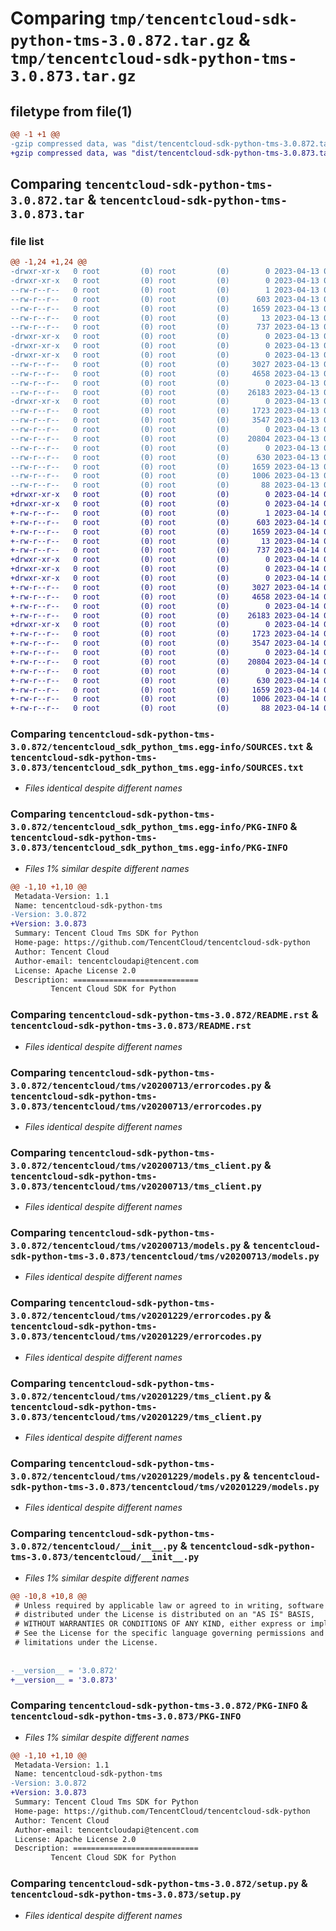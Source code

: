 # Comparing `tmp/tencentcloud-sdk-python-tms-3.0.872.tar.gz` & `tmp/tencentcloud-sdk-python-tms-3.0.873.tar.gz`

## filetype from file(1)

```diff
@@ -1 +1 @@
-gzip compressed data, was "dist/tencentcloud-sdk-python-tms-3.0.872.tar", last modified: Thu Apr 13 01:07:07 2023, max compression
+gzip compressed data, was "dist/tencentcloud-sdk-python-tms-3.0.873.tar", last modified: Fri Apr 14 00:59:55 2023, max compression
```

## Comparing `tencentcloud-sdk-python-tms-3.0.872.tar` & `tencentcloud-sdk-python-tms-3.0.873.tar`

### file list

```diff
@@ -1,24 +1,24 @@
-drwxr-xr-x   0 root         (0) root         (0)        0 2023-04-13 01:07:07.000000 tencentcloud-sdk-python-tms-3.0.872/
-drwxr-xr-x   0 root         (0) root         (0)        0 2023-04-13 01:07:07.000000 tencentcloud-sdk-python-tms-3.0.872/tencentcloud_sdk_python_tms.egg-info/
--rw-r--r--   0 root         (0) root         (0)        1 2023-04-13 01:07:07.000000 tencentcloud-sdk-python-tms-3.0.872/tencentcloud_sdk_python_tms.egg-info/dependency_links.txt
--rw-r--r--   0 root         (0) root         (0)      603 2023-04-13 01:07:07.000000 tencentcloud-sdk-python-tms-3.0.872/tencentcloud_sdk_python_tms.egg-info/SOURCES.txt
--rw-r--r--   0 root         (0) root         (0)     1659 2023-04-13 01:07:07.000000 tencentcloud-sdk-python-tms-3.0.872/tencentcloud_sdk_python_tms.egg-info/PKG-INFO
--rw-r--r--   0 root         (0) root         (0)       13 2023-04-13 01:07:07.000000 tencentcloud-sdk-python-tms-3.0.872/tencentcloud_sdk_python_tms.egg-info/top_level.txt
--rw-r--r--   0 root         (0) root         (0)      737 2023-04-13 01:07:07.000000 tencentcloud-sdk-python-tms-3.0.872/README.rst
-drwxr-xr-x   0 root         (0) root         (0)        0 2023-04-13 01:07:07.000000 tencentcloud-sdk-python-tms-3.0.872/tencentcloud/
-drwxr-xr-x   0 root         (0) root         (0)        0 2023-04-13 01:07:07.000000 tencentcloud-sdk-python-tms-3.0.872/tencentcloud/tms/
-drwxr-xr-x   0 root         (0) root         (0)        0 2023-04-13 01:07:07.000000 tencentcloud-sdk-python-tms-3.0.872/tencentcloud/tms/v20200713/
--rw-r--r--   0 root         (0) root         (0)     3027 2023-04-13 01:07:07.000000 tencentcloud-sdk-python-tms-3.0.872/tencentcloud/tms/v20200713/errorcodes.py
--rw-r--r--   0 root         (0) root         (0)     4658 2023-04-13 01:07:07.000000 tencentcloud-sdk-python-tms-3.0.872/tencentcloud/tms/v20200713/tms_client.py
--rw-r--r--   0 root         (0) root         (0)        0 2023-04-13 01:07:07.000000 tencentcloud-sdk-python-tms-3.0.872/tencentcloud/tms/v20200713/__init__.py
--rw-r--r--   0 root         (0) root         (0)    26183 2023-04-13 01:07:07.000000 tencentcloud-sdk-python-tms-3.0.872/tencentcloud/tms/v20200713/models.py
-drwxr-xr-x   0 root         (0) root         (0)        0 2023-04-13 01:07:07.000000 tencentcloud-sdk-python-tms-3.0.872/tencentcloud/tms/v20201229/
--rw-r--r--   0 root         (0) root         (0)     1723 2023-04-13 01:07:07.000000 tencentcloud-sdk-python-tms-3.0.872/tencentcloud/tms/v20201229/errorcodes.py
--rw-r--r--   0 root         (0) root         (0)     3547 2023-04-13 01:07:07.000000 tencentcloud-sdk-python-tms-3.0.872/tencentcloud/tms/v20201229/tms_client.py
--rw-r--r--   0 root         (0) root         (0)        0 2023-04-13 01:07:07.000000 tencentcloud-sdk-python-tms-3.0.872/tencentcloud/tms/v20201229/__init__.py
--rw-r--r--   0 root         (0) root         (0)    20804 2023-04-13 01:07:07.000000 tencentcloud-sdk-python-tms-3.0.872/tencentcloud/tms/v20201229/models.py
--rw-r--r--   0 root         (0) root         (0)        0 2023-04-13 01:07:07.000000 tencentcloud-sdk-python-tms-3.0.872/tencentcloud/tms/__init__.py
--rw-r--r--   0 root         (0) root         (0)      630 2023-04-13 01:07:07.000000 tencentcloud-sdk-python-tms-3.0.872/tencentcloud/__init__.py
--rw-r--r--   0 root         (0) root         (0)     1659 2023-04-13 01:07:07.000000 tencentcloud-sdk-python-tms-3.0.872/PKG-INFO
--rw-r--r--   0 root         (0) root         (0)     1006 2023-04-13 01:07:07.000000 tencentcloud-sdk-python-tms-3.0.872/setup.py
--rw-r--r--   0 root         (0) root         (0)       88 2023-04-13 01:07:07.000000 tencentcloud-sdk-python-tms-3.0.872/setup.cfg
+drwxr-xr-x   0 root         (0) root         (0)        0 2023-04-14 00:59:55.000000 tencentcloud-sdk-python-tms-3.0.873/
+drwxr-xr-x   0 root         (0) root         (0)        0 2023-04-14 00:59:55.000000 tencentcloud-sdk-python-tms-3.0.873/tencentcloud_sdk_python_tms.egg-info/
+-rw-r--r--   0 root         (0) root         (0)        1 2023-04-14 00:59:55.000000 tencentcloud-sdk-python-tms-3.0.873/tencentcloud_sdk_python_tms.egg-info/dependency_links.txt
+-rw-r--r--   0 root         (0) root         (0)      603 2023-04-14 00:59:55.000000 tencentcloud-sdk-python-tms-3.0.873/tencentcloud_sdk_python_tms.egg-info/SOURCES.txt
+-rw-r--r--   0 root         (0) root         (0)     1659 2023-04-14 00:59:55.000000 tencentcloud-sdk-python-tms-3.0.873/tencentcloud_sdk_python_tms.egg-info/PKG-INFO
+-rw-r--r--   0 root         (0) root         (0)       13 2023-04-14 00:59:55.000000 tencentcloud-sdk-python-tms-3.0.873/tencentcloud_sdk_python_tms.egg-info/top_level.txt
+-rw-r--r--   0 root         (0) root         (0)      737 2023-04-14 00:59:55.000000 tencentcloud-sdk-python-tms-3.0.873/README.rst
+drwxr-xr-x   0 root         (0) root         (0)        0 2023-04-14 00:59:55.000000 tencentcloud-sdk-python-tms-3.0.873/tencentcloud/
+drwxr-xr-x   0 root         (0) root         (0)        0 2023-04-14 00:59:55.000000 tencentcloud-sdk-python-tms-3.0.873/tencentcloud/tms/
+drwxr-xr-x   0 root         (0) root         (0)        0 2023-04-14 00:59:55.000000 tencentcloud-sdk-python-tms-3.0.873/tencentcloud/tms/v20200713/
+-rw-r--r--   0 root         (0) root         (0)     3027 2023-04-14 00:59:55.000000 tencentcloud-sdk-python-tms-3.0.873/tencentcloud/tms/v20200713/errorcodes.py
+-rw-r--r--   0 root         (0) root         (0)     4658 2023-04-14 00:59:55.000000 tencentcloud-sdk-python-tms-3.0.873/tencentcloud/tms/v20200713/tms_client.py
+-rw-r--r--   0 root         (0) root         (0)        0 2023-04-14 00:59:55.000000 tencentcloud-sdk-python-tms-3.0.873/tencentcloud/tms/v20200713/__init__.py
+-rw-r--r--   0 root         (0) root         (0)    26183 2023-04-14 00:59:55.000000 tencentcloud-sdk-python-tms-3.0.873/tencentcloud/tms/v20200713/models.py
+drwxr-xr-x   0 root         (0) root         (0)        0 2023-04-14 00:59:55.000000 tencentcloud-sdk-python-tms-3.0.873/tencentcloud/tms/v20201229/
+-rw-r--r--   0 root         (0) root         (0)     1723 2023-04-14 00:59:55.000000 tencentcloud-sdk-python-tms-3.0.873/tencentcloud/tms/v20201229/errorcodes.py
+-rw-r--r--   0 root         (0) root         (0)     3547 2023-04-14 00:59:55.000000 tencentcloud-sdk-python-tms-3.0.873/tencentcloud/tms/v20201229/tms_client.py
+-rw-r--r--   0 root         (0) root         (0)        0 2023-04-14 00:59:55.000000 tencentcloud-sdk-python-tms-3.0.873/tencentcloud/tms/v20201229/__init__.py
+-rw-r--r--   0 root         (0) root         (0)    20804 2023-04-14 00:59:55.000000 tencentcloud-sdk-python-tms-3.0.873/tencentcloud/tms/v20201229/models.py
+-rw-r--r--   0 root         (0) root         (0)        0 2023-04-14 00:59:55.000000 tencentcloud-sdk-python-tms-3.0.873/tencentcloud/tms/__init__.py
+-rw-r--r--   0 root         (0) root         (0)      630 2023-04-14 00:59:55.000000 tencentcloud-sdk-python-tms-3.0.873/tencentcloud/__init__.py
+-rw-r--r--   0 root         (0) root         (0)     1659 2023-04-14 00:59:55.000000 tencentcloud-sdk-python-tms-3.0.873/PKG-INFO
+-rw-r--r--   0 root         (0) root         (0)     1006 2023-04-14 00:59:55.000000 tencentcloud-sdk-python-tms-3.0.873/setup.py
+-rw-r--r--   0 root         (0) root         (0)       88 2023-04-14 00:59:55.000000 tencentcloud-sdk-python-tms-3.0.873/setup.cfg
```

### Comparing `tencentcloud-sdk-python-tms-3.0.872/tencentcloud_sdk_python_tms.egg-info/SOURCES.txt` & `tencentcloud-sdk-python-tms-3.0.873/tencentcloud_sdk_python_tms.egg-info/SOURCES.txt`

 * *Files identical despite different names*

### Comparing `tencentcloud-sdk-python-tms-3.0.872/tencentcloud_sdk_python_tms.egg-info/PKG-INFO` & `tencentcloud-sdk-python-tms-3.0.873/tencentcloud_sdk_python_tms.egg-info/PKG-INFO`

 * *Files 1% similar despite different names*

```diff
@@ -1,10 +1,10 @@
 Metadata-Version: 1.1
 Name: tencentcloud-sdk-python-tms
-Version: 3.0.872
+Version: 3.0.873
 Summary: Tencent Cloud Tms SDK for Python
 Home-page: https://github.com/TencentCloud/tencentcloud-sdk-python
 Author: Tencent Cloud
 Author-email: tencentcloudapi@tencent.com
 License: Apache License 2.0
 Description: ============================
         Tencent Cloud SDK for Python
```

### Comparing `tencentcloud-sdk-python-tms-3.0.872/README.rst` & `tencentcloud-sdk-python-tms-3.0.873/README.rst`

 * *Files identical despite different names*

### Comparing `tencentcloud-sdk-python-tms-3.0.872/tencentcloud/tms/v20200713/errorcodes.py` & `tencentcloud-sdk-python-tms-3.0.873/tencentcloud/tms/v20200713/errorcodes.py`

 * *Files identical despite different names*

### Comparing `tencentcloud-sdk-python-tms-3.0.872/tencentcloud/tms/v20200713/tms_client.py` & `tencentcloud-sdk-python-tms-3.0.873/tencentcloud/tms/v20200713/tms_client.py`

 * *Files identical despite different names*

### Comparing `tencentcloud-sdk-python-tms-3.0.872/tencentcloud/tms/v20200713/models.py` & `tencentcloud-sdk-python-tms-3.0.873/tencentcloud/tms/v20200713/models.py`

 * *Files identical despite different names*

### Comparing `tencentcloud-sdk-python-tms-3.0.872/tencentcloud/tms/v20201229/errorcodes.py` & `tencentcloud-sdk-python-tms-3.0.873/tencentcloud/tms/v20201229/errorcodes.py`

 * *Files identical despite different names*

### Comparing `tencentcloud-sdk-python-tms-3.0.872/tencentcloud/tms/v20201229/tms_client.py` & `tencentcloud-sdk-python-tms-3.0.873/tencentcloud/tms/v20201229/tms_client.py`

 * *Files identical despite different names*

### Comparing `tencentcloud-sdk-python-tms-3.0.872/tencentcloud/tms/v20201229/models.py` & `tencentcloud-sdk-python-tms-3.0.873/tencentcloud/tms/v20201229/models.py`

 * *Files identical despite different names*

### Comparing `tencentcloud-sdk-python-tms-3.0.872/tencentcloud/__init__.py` & `tencentcloud-sdk-python-tms-3.0.873/tencentcloud/__init__.py`

 * *Files 1% similar despite different names*

```diff
@@ -10,8 +10,8 @@
 # Unless required by applicable law or agreed to in writing, software
 # distributed under the License is distributed on an "AS IS" BASIS,
 # WITHOUT WARRANTIES OR CONDITIONS OF ANY KIND, either express or implied.
 # See the License for the specific language governing permissions and
 # limitations under the License.
 
 
-__version__ = '3.0.872'
+__version__ = '3.0.873'
```

### Comparing `tencentcloud-sdk-python-tms-3.0.872/PKG-INFO` & `tencentcloud-sdk-python-tms-3.0.873/PKG-INFO`

 * *Files 1% similar despite different names*

```diff
@@ -1,10 +1,10 @@
 Metadata-Version: 1.1
 Name: tencentcloud-sdk-python-tms
-Version: 3.0.872
+Version: 3.0.873
 Summary: Tencent Cloud Tms SDK for Python
 Home-page: https://github.com/TencentCloud/tencentcloud-sdk-python
 Author: Tencent Cloud
 Author-email: tencentcloudapi@tencent.com
 License: Apache License 2.0
 Description: ============================
         Tencent Cloud SDK for Python
```

### Comparing `tencentcloud-sdk-python-tms-3.0.872/setup.py` & `tencentcloud-sdk-python-tms-3.0.873/setup.py`

 * *Files identical despite different names*

